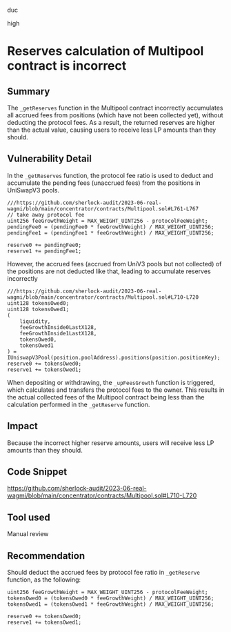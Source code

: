 duc

high

# Reserves calculation of Multipool contract is incorrect

## Summary
The `_getReserves` function in the Multipool contract incorrectly accumulates all accrued fees from positions (which have not been collected yet), without deducting the protocol fees. As a result, the returned reserves are higher than the actual value, causing users to receive less LP amounts than they should.
## Vulnerability Detail
In the `_getReserves` function, the protocol fee ratio is used to deduct and accumulate the pending fees (unaccrued fees) from the positions in UniSwapV3 pools.
```solidity=
///https://github.com/sherlock-audit/2023-06-real-wagmi/blob/main/concentrator/contracts/Multipool.sol#L761-L767
// take away protocol fee
uint256 feeGrowthWeight = MAX_WEIGHT_UINT256 - protocolFeeWeight;
pendingFee0 = (pendingFee0 * feeGrowthWeight) / MAX_WEIGHT_UINT256;
pendingFee1 = (pendingFee1 * feeGrowthWeight) / MAX_WEIGHT_UINT256;

reserve0 += pendingFee0;
reserve1 += pendingFee1;
```
However, the accrued fees (accrued from UniV3 pools but not collected) of the positions are not deducted like that, leading to accumulate reserves incorrectly
```solidity=
///https://github.com/sherlock-audit/2023-06-real-wagmi/blob/main/concentrator/contracts/Multipool.sol#L710-L720
uint128 tokensOwed0;
uint128 tokensOwed1;
(
    liquidity,
    feeGrowthInside0LastX128,
    feeGrowthInside1LastX128,
    tokensOwed0,
    tokensOwed1
) = IUniswapV3Pool(position.poolAddress).positions(position.positionKey);
reserve0 += tokensOwed0;
reserve1 += tokensOwed1;
```
When depositing or withdrawing, the `_upFeesGrowth` function is triggered, which calculates and transfers the protocol fees to the owner. This results in the actual collected fees of the Multipool contract being less than the calculation performed in the `_getReserve` function.
## Impact
Because the incorrect higher reserve amounts, users will receive less LP amounts than they should.
## Code Snippet
https://github.com/sherlock-audit/2023-06-real-wagmi/blob/main/concentrator/contracts/Multipool.sol#L710-L720
## Tool used
Manual review

## Recommendation
Should deduct the accrued fees by protocol fee ratio in `_getReserve` function, as the following:
```solidity=
uint256 feeGrowthWeight = MAX_WEIGHT_UINT256 - protocolFeeWeight;
tokensOwed0 = (tokensOwed0 * feeGrowthWeight) / MAX_WEIGHT_UINT256;
tokensOwed1 = (tokensOwed1 * feeGrowthWeight) / MAX_WEIGHT_UINT256;

reserve0 += tokensOwed0;
reserve1 += tokensOwed1;
```